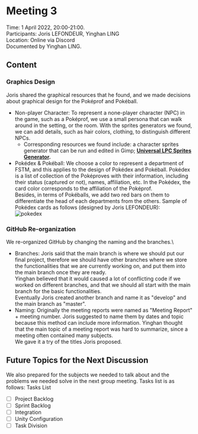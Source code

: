 # Meeting 3
Time: 1 April 2022, 20:00-21:00.\
Participants: Joris LEFONDEUR, Yinghan LING\
Location: Online via Discord\
Documented by Yinghan LING.
## Content
### Graphics Design
Joris shared the graphical resources that he found, and we made decisions about graphical design for the Poképrof and Pokéball.
- Non-player Character: To represent a none-player character (NPC) in the game, such as a Poképrof, we use a small persona that can walk around in the setting, or the room. With the sprites generators we found, we can add details, such as hair colors, clothing, to distinguish different NPCs. 
	- Corresponding resources we found include: a character sprites generator that can be run and edited in Gimp; **[Universal LPC Sprites Generator](https://sanderfrenken.github.io/Universal-LPC-Spritesheet-Character-Generator/#?body=Humanlike_white&sex=male).**
- Pokédex & Pokéball: We choose a color to represent a department of FSTM, and this applies to the design of Pokédex and Pokéball. Pokédex is a list of collection of the Poképroves with their information, including their status (captured or not), names, affiliation, etc. In the Pokédex, the card color corresponds to the affiliation of the Poképrof.\
Besides, in terms of Pokéballs, we add two red bars on them to differentiate the head of each departments from the others. Sample of Pokédex cards as follows (designed by Joris LEFONDEUR): \
![pokedex](https://github.com/Group-2-SEP-2022/PokeProf/blob/master/meeting-reports/resources/cards-pokedex.png)

### GitHub Re-organization
We re-organized GitHub by changing the naming and the branches.\
- Branches: Joris said that the main branch is where we should put our final project, therefore we should have other branches where we store the functionalities that we are currently working on, and put them into the main branch once they are ready.\
Yinghan believed that it would caused a lot of conflicting code if we worked on different branches, and that we should all start with the main branch for the basic functionalities.\
Eventually Joris created another branch and name it as "develop" and the main branch as "master". 
- Naming: Originally the meeting reports were named as "Meeting Report" + meeting number. Joris suggested to name them by dates and topic because this method can include more information. Yinghan thought that the main topic of a meeting report was hard to summarize, since a meeting often contained many subjects.\
We gave it a try of the titles Joris proposed.

## Future Topics for the Next Discussion
We also prepared for the subjects we needed to talk about and the problems we needed solve in the next group meeting. Tasks list is as follows:
Tasks List
- [ ] Project Backlog
- [ ] Sprint Backlog
- [ ] Integration
- [ ] Unity Configuration
- [ ] Task Division